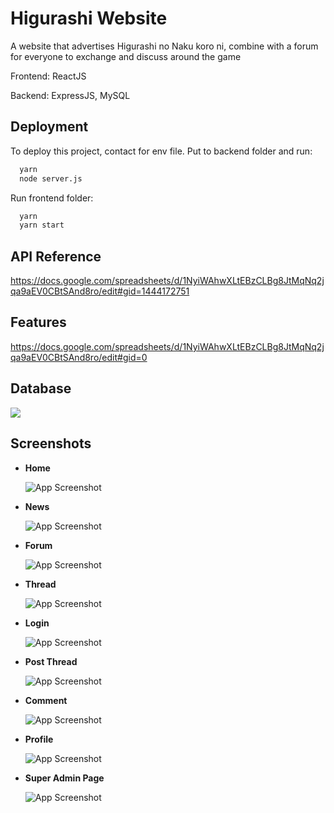 
# Higurashi Website

A website that advertises Higurashi no Naku koro ni, combine with a forum for everyone to exchange and discuss around the game

Frontend: ReactJS

Backend: ExpressJS, MySQL



## Deployment

To deploy this project, contact for env file. Put to backend folder and run:

```bash
  yarn
  node server.js
```

Run frontend folder:
```bash
  yarn
  yarn start
```
## API Reference
https://docs.google.com/spreadsheets/d/1NyiWAhwXLtEBzCLBg8JtMqNq2jqa9aEV0CBtSAnd8ro/edit#gid=1444172751



## Features

https://docs.google.com/spreadsheets/d/1NyiWAhwXLtEBzCLBg8JtMqNq2jqa9aEV0CBtSAnd8ro/edit#gid=0

## Database

![](https://user-images.githubusercontent.com/71836205/222809735-d7d03062-d150-4d74-baeb-ffc220ec5931.png)

## Screenshots

- **Home**

    ![App Screenshot](https://user-images.githubusercontent.com/71836205/221099438-7675d930-5dc6-4691-8804-9208c810bc77.png)

- **News**

    ![App Screenshot](https://user-images.githubusercontent.com/71836205/221099662-e69894ae-2872-4444-85fc-bc4ff28e3be3.png)

- **Forum**

    ![App Screenshot](https://user-images.githubusercontent.com/71836205/221099714-096bcbc5-b91d-4c3d-8e08-d66164cb70ce.png)

- **Thread**

    ![App Screenshot](https://user-images.githubusercontent.com/71836205/221099749-a2fc2d2c-99aa-4ad2-857f-c8248171f21b.png)

- **Login**

     ![App Screenshot](https://user-images.githubusercontent.com/71836205/221099812-f3e72f72-5de9-4b18-bc27-51968d1cd775.png)

- **Post Thread**

    ![App Screenshot](https://user-images.githubusercontent.com/71836205/221099845-53dc1636-de0c-4e6e-b1fb-f2635d032ebc.png)

- **Comment**

    ![App Screenshot](https://user-images.githubusercontent.com/71836205/221099884-95f8a993-102f-4e34-b3a1-832fbce7477a.png)

- **Profile**

    ![App Screenshot](https://user-images.githubusercontent.com/71836205/221099927-517b0c7b-377f-4b57-a86e-deec8865db48.png)

- **Super Admin Page**

     ![App Screenshot](https://user-images.githubusercontent.com/71836205/221100026-640a78c3-71f4-4a25-8414-891f2e5ff5be.png)

